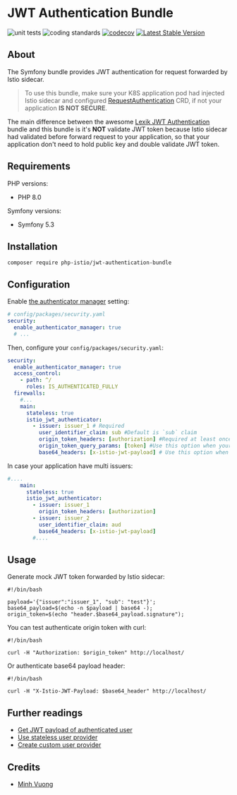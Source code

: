 # JWT Authentication Bundle

![unit tests](https://github.com/php-istio/jwt-authentication-bundle/actions/workflows/unit-tests.yml/badge.svg)
![coding standards](https://github.com/php-istio/jwt-authentication-bundle/actions/workflows/coding-standards.yml/badge.svg)
[![codecov](https://codecov.io/gh/php-istio/jwt-authentication-bundle/branch/main/graph/badge.svg?token=ZVD9RJBHY3)](https://codecov.io/gh/php-istio/jwt-authentication-bundle)
[![Latest Stable Version](http://poser.pugx.org/php-istio/jwt-authentication-bundle/v)](https://packagist.org/packages/php-istio/jwt-authentication-bundle)

## About

The Symfony bundle provides JWT authentication for request forwarded by Istio sidecar. 

> To use this bundle, make sure your K8S application pod had injected Istio sidecar and configured [RequestAuthentication](https://istio.io/latest/docs/reference/config/security/request_authentication/) CRD, if not your application **IS NOT SECURE**.

The main difference between the awesome [Lexik JWT Authentication](https://github.com/lexik/LexikJWTAuthenticationBundle) bundle
and this bundle is it's **NOT** validate JWT token because Istio sidecar had validated before forward request to your application,
so that your application don't need to hold public key and double validate JWT token.

## Requirements

PHP versions:

+ PHP 8.0

Symfony versions:

+ Symfony 5.3

## Installation

```shell
composer require php-istio/jwt-authentication-bundle
```

## Configuration

Enable [the authenticator manager](https://symfony.com/doc/current/security/authenticator_manager.html) setting:

```yaml
# config/packages/security.yaml
security:
  enable_authenticator_manager: true
  # ...
```

Then, configure your `config/packages/security.yaml`:

```yaml
security:
  enable_authenticator_manager: true
  access_control: 
    - path: ^/
      roles: IS_AUTHENTICATED_FULLY
  firewalls:
    #...
    main:
      stateless: true
      istio_jwt_authenticator:
        - issuer: issuer_1 # Required
          user_identifier_claim: sub #Default is `sub` claim
          origin_token_headers: [authorization] #Required at least once of `origin_token_headers`, `origin_token_query_params` or `base64_headers`. Use this option when your Istio JWTRule CRD using `forwardOriginalToken`.
          origin_token_query_params: [token] #Use this option when your Istio JWTRule CRD using `forwardOriginalToken` and your JWT token in query param.
          base64_headers: [x-istio-jwt-payload] # Use this option when your Istio JWTRule CRD using `outputPayloadToHeader`.
```

In case your application have multi issuers:

```yaml
#....
    main:
      stateless: true
      istio_jwt_authenticator:
        - issuer: issuer_1
          origin_token_headers: [authorization]
        - issuer: issuer_2
          user_identifier_claim: aud
          base64_headers: [x-istio-jwt-payload]
        #....
```

## Usage

Generate mock JWT token forwarded by Istio sidecar:

```shell
#!/bin/bash

payload='{"issuer":"issuer_1", "sub": "test"}';
base64_payload=$(echo -n $payload | base64 -);
origin_token=$(echo "header.$base64_payload.signature");
```

You can test authenticate origin token with curl:

```shell
#!/bin/bash

curl -H "Authorization: $origin_token" http://localhost/
```

Or authenticate base64 payload header:

```shell
#!/bin/bash

curl -H "X-Istio-JWT-Payload: $base64_header" http://localhost/
```

## Further readings

+ [Get JWT payload of authenticated user](src/Resources/doc/get-jwt-payload-of-authenticated-user.md)
+ [Use stateless user provider](src/Resources/doc/stateless-user-provider.md)
+ [Create custom user provider](src/Resources/doc/create-custom-user-provider.md)

## Credits

+ [Minh Vuong](https://github.com/vuongxuongminh)